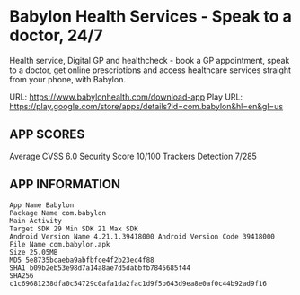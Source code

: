 # Babylon Health Services - Speak to a doctor, 24/7

Health service, Digital GP and healthcheck - book a GP appointment, speak to a doctor, get online prescriptions and access healthcare services straight from your phone, with Babylon.

URL: https://www.babylonhealth.com/download-app
Play URL: https://play.google.com/store/apps/details?id=com.babylon&hl=en&gl=us

## APP SCORES

Average CVSS 6.0
Security Score 10/100
Trackers Detection 7/285

## APP INFORMATION

```
App Name Babylon
Package Name com.babylon
Main Activity
Target SDK 29 Min SDK 21 Max SDK
Android Version Name 4.21.1.39418000 Android Version Code 39418000
File Name com.babylon.apk
Size 25.05MB
MD5 5e8735bcaeba9abfbfce4f2b23ec4f88
SHA1 b09b2eb53e98d7a14a8ae7d5dabbfb7845685f44
SHA256 c1c69681238dfa0c54729c0afa1da2fac1d9f5b643d9ea8e0af0c44b92ad9f16
```